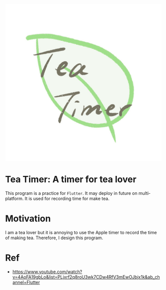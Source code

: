 ![](image/logo.jpeg)
# Tea Timer: A timer for tea lover
This program is a practice for `Flutter`. It may deploy in future on multi-platform. It is used for recording time for make tea.
# Motivation
I am a tea lover but it is annoying to use the Apple timer to record the time of making tea. Therefore, I design this program.
# Ref
- https://www.youtube.com/watch?v=4AoFA19gbLo&list=PLjxrf2q8roU3wk7CDw4RfV3mEwOJbjx1k&ab_channel=Flutter